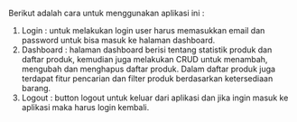 Berikut adalah cara untuk menggunakan aplikasi ini :
1.	Login
: untuk melakukan login user harus memasukkan email dan password untuk bisa masuk ke halaman dashboard.
2.	Dashboard
: halaman dashboard berisi tentang statistik produk dan daftar produk, kemudian juga melakukan CRUD untuk menambah, mengubah dan menghapus daftar produk. Dalam daftar produk juga terdapat fitur pencarian dan filter produk berdasarkan ketersediaan barang.
3.	Logout
: button logout untuk keluar dari aplikasi dan jika ingin masuk ke aplikasi maka harus login kembali.
